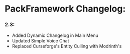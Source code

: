 # PackFramework Changelog:
### 2.3:
- Added Dynamic Changelog in Main Menu
- Updated Simple Voice Chat
- Replaced Curseforge's
Entity Culling with Modrinth's
